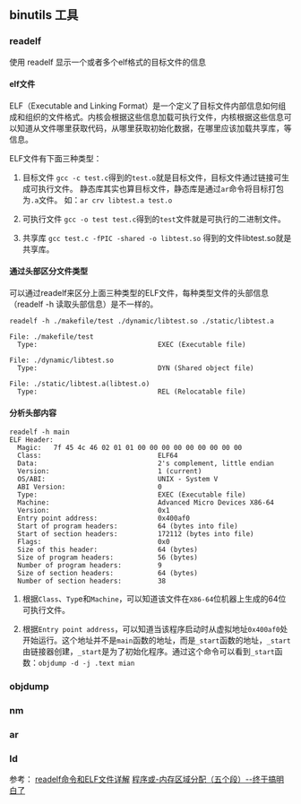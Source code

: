 ## binutils 工具

### readelf
使用 readelf 显示一个或者多个elf格式的目标文件的信息

#### elf文件
ELF（Executable and Linking Format）是一个定义了目标文件内部信息如何组成和组织的文件格式。内核会根据这些信息加载可执行文件，内核根据这些信息可以知道从文件哪里获取代码，从哪里获取初始化数据，在哪里应该加载共享库，等信息。 

ELF文件有下面三种类型： 
1. 目标文件
`gcc -c test.c`得到的`test.o`就是目标文件，目标文件通过链接可生成可执行文件。 
静态库其实也算目标文件，静态库是通过`ar`命令将目标打包为`.a`文件。 
如：`ar crv libtest.a test.o`

2. 可执行文件 
`gcc -o test test.c`得到的`test`文件就是可执行的二进制文件。

3. 共享库 
`gcc test.c -fPIC -shared -o libtest.so` 得到的文件libtest.so就是共享库。

#### 通过头部区分文件类型
可以通过readelf来区分上面三种类型的ELF文件，每种类型文件的头部信息（readelf -h 读取头部信息）是不一样的。
 
```
readelf -h ./makefile/test ./dynamic/libtest.so ./static/libtest.a

File: ./makefile/test
  Type:                              EXEC (Executable file)

File: ./dynamic/libtest.so
  Type:                              DYN (Shared object file)

File: ./static/libtest.a(libtest.o)
  Type:                              REL (Relocatable file)
```

#### 分析头部内容
```
readelf -h main
ELF Header:
  Magic:   7f 45 4c 46 02 01 01 00 00 00 00 00 00 00 00 00
  Class:                             ELF64
  Data:                              2's complement, little endian
  Version:                           1 (current)
  OS/ABI:                            UNIX - System V
  ABI Version:                       0
  Type:                              EXEC (Executable file)
  Machine:                           Advanced Micro Devices X86-64
  Version:                           0x1
  Entry point address:               0x400af0
  Start of program headers:          64 (bytes into file)
  Start of section headers:          172112 (bytes into file)
  Flags:                             0x0
  Size of this header:               64 (bytes)
  Size of program headers:           56 (bytes)
  Number of program headers:         9
  Size of section headers:           64 (bytes)
  Number of section headers:         38
```
1. 根据`Class`、`Typ`e和`Machine`，可以知道该文件在`X86-64`位机器上生成的64位可执行文件。

2. 根据`Entry point address`，可以知道当该程序启动时从虚拟地址`0x400af0`处开始运行。这个地址并不是`main`函数的地址，而是`_start`函数的地址，`_start`由链接器创建，`_start`是为了初始化程序。通过这个命令可以看到`_start`函数：`objdump -d -j .text mian`

### objdump

### nm

### ar

### ld




参考： 
[readelf命令和ELF文件详解](https://blog.csdn.net/Linux_ever/article/details/78210089)
[程序或-内存区域分配（五个段）--终于搞明白了](https://blog.csdn.net/love_gaohz/article/details/41310597)